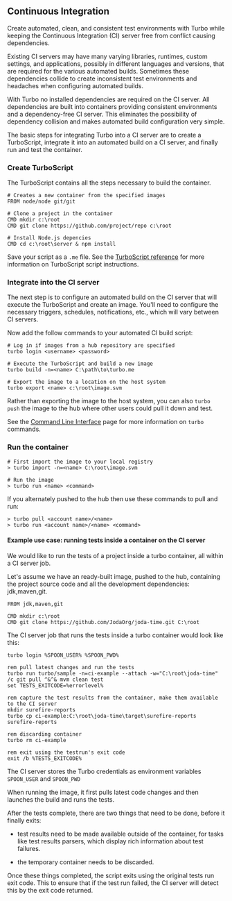 ## Continuous Integration

Create automated, clean, and consistent test environments with Turbo while keeping the Continuous Integration (CI) 
server free from conflict causing dependencies.

Existing CI servers may have many varying libraries, runtimes, custom settings, and applications, possibly in different languages and versions, that are required for the various automated builds.  Sometimes these dependencies collide to create inconsistent test environments and headaches when configuring automated builds. 

With Turbo no installed dependencies are required on the CI server. All dependencies are built into containers providing consistent environments and a dependency-free CI server.  This eliminates the possibility of dependency collision and makes automated build configuration very simple.

The basic steps for integrating Turbo into a CI server are to create a TurboScript, integrate it into an automated build on a CI server, and finally run and test the container.

### Create TurboScript

The TurboScript contains all the steps necessary to build the container.

```
# Creates a new container from the specified images
FROM node/node git/git

# Clone a project in the container
CMD mkdir c:\root
CMD git clone https://github.com/project/repo c:\root

# Install Node.js depencies 
CMD cd c:\root\server & npm install
```

Save your script as a `.me` file. See the [TurboScript reference](/docs/reference/turboscript) for more information on TurboScript script instructions.

### Integrate into the CI server

The next step is to configure an automated build on the CI server that will execute the TurboScript and create an image.  You'll need to configure the necessary triggers, schedules, notifications, etc., which will vary between CI servers.

Now add the follow commands to your automated CI build script:

```
# Log in if images from a hub repository are specified
turbo login <username> <password>

# Execute the TurboScript and build a new image
turbo build -n=<name> C:\path\to\turbo.me

# Export the image to a location on the host system
turbo export <name> c:\root\image.svm
```

Rather than exporting the image to the host system, you can also `turbo push` the image to the hub where other users could pull it down and test.

See the [Command Line Interface](/docs/reference/command-line) page for more information on `turbo` commands.

### Run the container

```
# First import the image to your local registry
> turbo import -n=<name> C:\root\image.svm

# Run the image
> turbo run <name> <command>
```

If you alternately pushed to the hub then use these commands to pull and run:

```
> turbo pull <account name>/<name>
> turbo run <account name>/<name> <command>
```

#### Example use case: running tests inside a container on the CI server

We would like to run the tests of a project inside a turbo container, all within a CI server job.

Let's assume we have an ready-built image, pushed to the hub, containing the project source code and all the development dependencies: jdk,maven,git.

```
FROM jdk,maven,git

CMD mkdir c:\root
CMD git clone https://github.com/JodaOrg/joda-time.git C:\root
```

The CI server job that runs the tests inside a turbo container would look like this:

```
turbo login %SPOON_USER% %SPOON_PWD%

rem pull latest changes and run the tests
turbo run turbo/sample -n=ci-example --attach -w="C:\root\joda-time" /c git pull ^&^& mvm clean test
set TESTS_EXITCODE=%errorlevel%

rem capture the test results from the container, make them available to the CI server
mkdir surefire-reports
turbo cp ci-example:C:\root\joda-time\target\surefire-reports surefire-reports

rem discarding container
turbo rm ci-example

rem exit using the testrun's exit code
exit /b %TESTS_EXITCODE%
```

The CI server stores the Turbo credentials as environment variables `SPOON_USER` and `SPOON_PWD`

When running the image, it first pulls latest code changes and then launches the build and runs the tests.

After the tests complete, there are two things that need to be done, before it finally exits:

- test results need to be made available outside of the container, for tasks like test results parsers, which display rich information about test failures.

- the temporary container needs to be discarded.

Once these things completed, the script exits using the original tests run exit code. This to ensure that if the test run failed, the CI server will detect this by the exit code returned.
